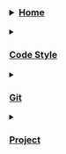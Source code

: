 ### <details><summary>[Home](Home)</summary>
</details>

<details>
<summary><h3><a href="Code-Style">Code Style</a></summary>

- [Naming](Code-Style#правила-именования)
- [Code formatting](Code-Style#организация)
- [Recommendation](Code-Style#рекомендации-по-кодированию)
  - [Access modifiers](Code-Style#модификаторы-доступа)
  - [Const](Code-Style#константы)
  - [Collection](Code-Style#коллекции)
  - [Struct & class](Code-Style#структуры-и-классы)
  - [String](Code-Style#строки)
  - [Delegate & event](Code-Style#делегаты-лямбды-и-события)
  - [Syntactic sugar](Code-Style#expression-body)
  - [Usage ref & out](Code-Style#использование-ref-и-out)
  - [Attribute](Code-Style#атрибуты)
  - [Commentaries](Code-Style#комментарии)
</details>

<details>
<summary><h3><a href="Git">Git</a></summary>

- [Flow](Git#git-flow)
- [Naming](Git#именование-веток)
- [Commits](Git#коммиты)
</details>

<details>
<summary><h3><a href="Project">Project</a></summary>
</details>